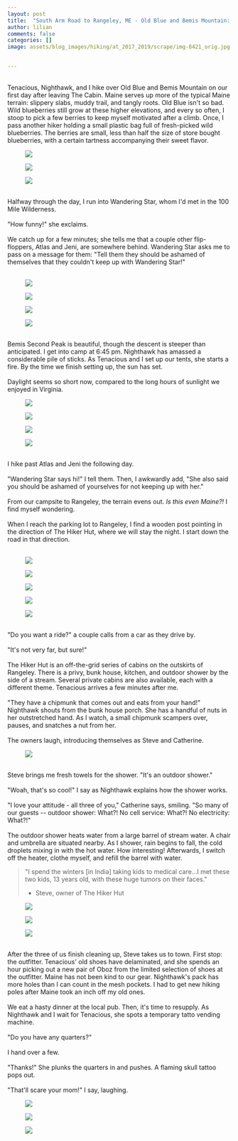 ```yaml
---
layout: post  
title:  "South Arm Road to Rangeley, ME - Old Blue and Bemis Mountain: Days 126-127"  
author: lilian  
comments: false  
categories: []  
image: assets/blog_images/hiking/at_2017_2019/scrape/img-8421_orig.jpg 
                  

---
```

<a></a><br>Tenacious, Nighthawk, and I hike over Old Blue and Bemis Mountain on our first day after leaving The Cabin. Maine serves up more of the typical Maine terrain: slippery slabs, muddy trail, and tangly roots. Old Blue isn't so bad. Wild blueberries still grow at these higher elevations, and every so often, I stoop to pick a few berries to keep myself motivated after a climb. Once, I pass another hiker holding a small plastic bag full of fresh-picked wild blueberries. The berries are small, less than half the size of store bought blueberries, with a certain tartness accompanying their sweet flavor.<br>

<figure><img src="{{site.baseurl}}/assets/blog_images/hiking/at_2017_2019/scrape/img-8421_orig.jpg" ></figure>

<figure><img src="{{site.baseurl}}/assets/blog_images/hiking/at_2017_2019/scrape/img-8423_orig.jpg" ></figure>

<figure><img src="{{site.baseurl}}/assets/blog_images/hiking/at_2017_2019/scrape/img-8425_orig.jpg" ></figure>

<a></a><br>Halfway through the day, I run into Wandering Star, whom I'd met in the 100 Mile Wilderness.<br><a></a><br>"How funny!" she exclaims.<br><a></a><br>We catch up for a few minutes; she tells me that a couple other flip-floppers, Atlas and Jeni, are somewhere behind. Wandering Star asks me to pass on a message for them: "Tell them they should be ashamed of themselves that they couldn't keep up with Wandering Star!"<br><a></a><br>

<figure><img src="{{site.baseurl}}/assets/blog_images/hiking/at_2017_2019/scrape/img-8426_orig.jpg" ></figure>

<figure><img src="{{site.baseurl}}/assets/blog_images/hiking/at_2017_2019/scrape/img-8429_orig.jpg" ></figure>

<figure><img src="{{site.baseurl}}/assets/blog_images/hiking/at_2017_2019/scrape/img-8430_orig.jpg" ></figure>

<figure><img src="{{site.baseurl}}/assets/blog_images/hiking/at_2017_2019/scrape/img-8431_orig.jpg" ></figure>

<br>Bemis Second Peak is beautiful, though the descent is steeper than anticipated. I get into camp at 6:45 pm. Nighthawk has amassed a considerable pile of sticks. As Tenacious and I set up our tents, she starts a fire. By the time we finish setting up, the sun has set.<br><a></a><br>Daylight seems so short now, compared to the long hours of sunlight we enjoyed in Virginia.

<figure><img src="{{site.baseurl}}/assets/blog_images/hiking/at_2017_2019/scrape/img-8432_orig.jpg" ></figure>

<figure><img src="{{site.baseurl}}/assets/blog_images/hiking/at_2017_2019/scrape/img-8433_orig.jpg" ></figure>

<figure><img src="{{site.baseurl}}/assets/blog_images/hiking/at_2017_2019/scrape/img-8434_orig.jpg" ></figure>

<figure><img src="{{site.baseurl}}/assets/blog_images/hiking/at_2017_2019/scrape/img-8435_orig.jpg" ></figure>

<a></a><br>I hike past Atlas and Jeni the following day.<br><br>"Wandering Star says hi!" I tell them. Then, I awkwardly add, "She also said you should be ashamed of yourselves for not keeping up with her."<br><a></a><br>From our campsite to Rangeley, the terrain evens out. <em>Is this even Maine?!</em> I find myself wondering.<br><a></a><br>When I reach the parking lot to Rangeley, I find a wooden post pointing in the direction of The Hiker Hut, where we will stay the night. I start down the road in that direction.<br><br>

<figure><img src="{{site.baseurl}}/assets/blog_images/hiking/at_2017_2019/scrape/img-8437_orig.jpg" ></figure>

<figure><img src="{{site.baseurl}}/assets/blog_images/hiking/at_2017_2019/scrape/img-8438_orig.jpg" ></figure>

<figure><img src="{{site.baseurl}}/assets/blog_images/hiking/at_2017_2019/scrape/img-8439_orig.jpg" ></figure>

<figure><img src="{{site.baseurl}}/assets/blog_images/hiking/at_2017_2019/scrape/img-8440_orig.jpg" ></figure>

<figure><img src="{{site.baseurl}}/assets/blog_images/hiking/at_2017_2019/scrape/img-8441_orig.jpg" ></figure>

<a></a><br>"Do you want a ride?" a couple calls from a car as they drive by.<br><br>"It's not very far, but sure!"<br><a></a><br>The Hiker Hut is an off-the-grid series of cabins on the outskirts of Rangeley. There is a privy, bunk house, kitchen, and outdoor shower by the side of a stream. Several private cabins are also available, each with a different theme. Tenacious arrives a few minutes after me.<br><a></a><br>"They have a chipmunk that comes out and eats from your hand!" Nighthawk shouts from the bunk house porch. She has a handful of nuts in her outstretched hand. As I watch, a small chipmunk scampers over, pauses, and snatches a nut from her.<br><a></a><br>The owners laugh, introducing themselves as Steve and Catherine.<br>

<figure><img src="{{site.baseurl}}/assets/blog_images/hiking/at_2017_2019/scrape/img-8444_orig.jpg" ></figure>

<a></a><br>Steve brings me fresh towels for the shower. "It's an outdoor shower."<br><br>"Woah, that's so cool!" I say as Nighthawk explains how the shower works.<br><br>"I love your attitude - all three of you," Catherine says, smiling. "So many of our guests -- outdoor shower: What?! No cell service: What?! No electricity: What?!"<br><br>The outdoor shower heats water from a large barrel of stream water. A chair and umbrella are situated nearby. As I shower, rain begins to fall, the cold droplets mixing in with the hot water. How interesting! Afterwards, I switch off the heater, clothe myself, and refill the barrel with water.<br>

<blockquote>"I spend the winters [in India] taking kids to medical care...I met these two kids, 13 years old, with these huge tumors on their faces."

- Steve, owner of The Hiker Hut</blockquote>

<figure><img src="{{site.baseurl}}/assets/blog_images/hiking/at_2017_2019/scrape/img-8445_orig.jpg" ></figure>

<figure><img src="{{site.baseurl}}/assets/blog_images/hiking/at_2017_2019/scrape/img-8446_orig.jpg" ></figure>

<figure><img src="{{site.baseurl}}/assets/blog_images/hiking/at_2017_2019/scrape/img-8448_orig.jpg" ></figure>

<a></a><br>After the three of us finish cleaning up, Steve takes us to town. First stop: the outfitter. Tenacious' old shoes have delaminated, and she spends an hour picking out a new pair of Oboz from the limited selection of shoes at the outfitter. Maine has not been kind to our gear. Nighthawk's pack has more holes than I can count in the mesh pockets. I had to get new hiking poles after Maine took an inch off my old ones.<br><a></a><br>We eat a hasty dinner at the local pub. Then, it's time to resupply. As Nighthawk and I wait for Tenacious, she spots a temporary tatto vending machine.<br><a></a><br>"Do you have any quarters?"<br><br>I hand over a few.<br><br>"Thanks!" She plunks the quarters in and pushes. A flaming skull tattoo pops out.<br><br>"That'll scare your mom!" I say, laughing.<br>

<figure><img src="{{site.baseurl}}/assets/blog_images/hiking/at_2017_2019/scrape/img-8449_orig.jpg" ></figure>

<figure><img src="{{site.baseurl}}/assets/blog_images/hiking/at_2017_2019/scrape/img-8451_orig.jpg" ></figure>

<figure><img src="{{site.baseurl}}/assets/blog_images/hiking/at_2017_2019/scrape/img-9521_5_orig.jpg" ></figure>